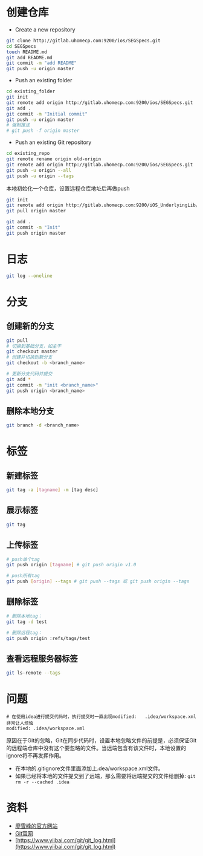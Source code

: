 # 创建仓库

* Create a new repository

```sh
git clone http://gitlab.uhomecp.com:9200/ios/SEGSpecs.git
cd SEGSpecs
touch README.md
git add README.md
git commit -m "add README"
git push -u origin master
```

* Push an existing folder

```sh
cd existing_folder
git init
git remote add origin http://gitlab.uhomecp.com:9200/ios/SEGSpecs.git
git add .
git commit -m "Initial commit"
git push -u origin master
# 强制推送
# git push -f origin master 
```

* Push an existing Git repository

```sh
cd existing_repo
git remote rename origin old-origin
git remote add origin http://gitlab.uhomecp.com:9200/ios/SEGSpecs.git
git push -u origin --all
git push -u origin --tags
```

本地初始化一个仓库，设置远程仓库地址后再做push

```sh
git init
git remote add origin http://gitlab.uhomecp.com:9200/iOS_UnderlyingLib/SEGFMDB.git
git pull origin master

git add .
git commit -m "Init"
git push origin master
```

# 日志

```sh
git log --oneline
```

# 分支

## 创建新的分支

```sh
git pull
# 切换到基础分支，如主干
git checkout master
# 创建并切换到新分支
git checkout -b <branch_name>

# 更新分支代码并提交
git add *
git commit -m "init <branch_name>"
git push origin <branch_name>
```

## 删除本地分支

```sh
git branch -d <branch_name>
```

# 标签

## 新建标签

```sh
git tag -a [tagname] -m [tag desc]
```

## 展示标签

```sh
git tag
```

## 上传标签

```sh
# push单个tag
git push origin [tagname] # git push origin v1.0

# push所有tag
git push [origin] --tags # git push --tags 或 git push origin --tags
```

## 删除标签

```sh
# 删除本地tag：
git tag -d test

# 删除远程tag：
git push origin :refs/tags/test
```

## 查看远程服务器标签

```sh
git ls-remote --tags
```

# 问题

```
# 在使用idea进行提交代码时，执行提交时一直出现modified:   .idea/workspace.xml 非常让人烦恼
modified: .idea/workspace.xml
```

原因在于Git的忽略，Git在同步代码时，设置本地忽略文件的前提是，必须保证Git的远程端仓库中没有这个要忽略的文件。当远端包含有该文件时，本地设置的ignore将不再发挥作用。

* 在本地的.gitignore文件里面添加上.dea/workspace.xml文件。
* 如果已经将本地的文件提交到了远端，那么需要将远端提交的文件给删掉: `git rm -r --cached .idea `

# 资料

* [廖雪峰的官方网站](https://www.liaoxuefeng.com/wiki/896043488029600)
* [Git官网](https://git-scm.com/)
* [https://www.yiibai.com/git/git_log.html](https://www.yiibai.com/git/git_log.html)